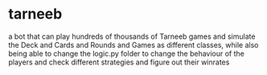 # tarneeb
a bot that can play hundreds of thousands of Tarneeb games and simulate the Deck and Cards and Rounds and Games as different classes, while also being able to change the logic.py folder to change the behaviour of the players and check different strategies and figure out their winrates

